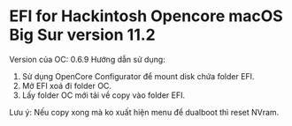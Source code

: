 # EFI for Hackintosh Opencore macOS Big Sur version 11.2
Version của OC: 0.6.9
Hướng dẫn sử dụng:
1. Sử dụng OpenCore Configurator để mount disk chứa folder EFI.
2. Mở EFI xoá đi folder OC.
3. Lấy folder OC mới tải về copy vào folder EFI.

Lưu ý: Nếu copy xong mà ko xuất hiện menu để dualboot thì reset NVram.
